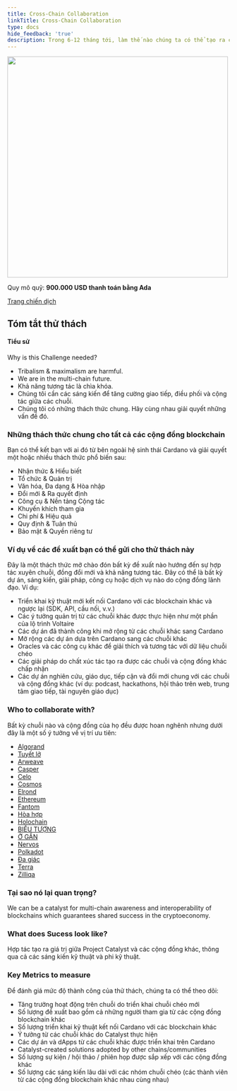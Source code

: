 ```yaml
---
title: Cross-Chain Collaboration
linkTitle: Cross-Chain Collaboration
type: docs
hide_feedback: 'true'
description: Trong 6-12 tháng tới, làm thế nào chúng ta có thể tạo ra các kết nối mới giữa các cộng đồng blockchain và làm thế nào để chúng ta tăng cường sự hợp tác hiện có?
---
```


<img src="https://cardano.ideascale.com/community-library/accounts/93/936143/Public/03-Cross-Chain-Collaboration-fc4ff5.png" style="width:500px;height500px">

Quy mô quỹ: **900.000 USD thanh toán bằng Ada**

[Trang chiến dịch](https://cardano.ideascale.com/c/campaigns/26598/about)

## Tóm tắt thử thách

#### Tiểu sử

Why is this Challenge needed?

- Tribalism &amp; maximalism are harmful.
- We are in the multi-chain future.
- Khả năng tương tác là chìa khóa.
- Chúng tôi cần các sáng kiến để tăng cường giao tiếp, điều phối và cộng tác giữa các chuỗi.
- Chúng tôi có những thách thức chung. Hãy cùng nhau giải quyết những vấn đề đó.

### Những thách thức chung cho tất cả các cộng đồng blockchain

Bạn có thể kết bạn với ai đó từ bên ngoài hệ sinh thái Cardano và giải quyết một hoặc nhiều thách thức phổ biến sau:

- Nhận thức &amp; Hiểu biết
- Tổ chức &amp; Quản trị
- Văn hóa, Đa dạng &amp; Hòa nhập
- Đổi mới &amp; Ra quyết định
- Công cụ &amp; Nền tảng Cộng tác
- Khuyến khích tham gia
- Chi phí &amp; Hiệu quả
- Quy định &amp; Tuân thủ
- Bảo mật &amp; Quyền riêng tư

### Ví dụ về các đề xuất bạn có thể gửi cho thử thách này

Đây là một thách thức mở chào đón bất kỳ đề xuất nào hướng đến sự hợp tác xuyên chuỗi, đồng đổi mới và khả năng tương tác. Đây có thể là bất kỳ dự án, sáng kiến, giải pháp, công cụ hoặc dịch vụ nào do cộng đồng lãnh đạo. Ví dụ:

- Triển khai kỹ thuật mới kết nối Cardano với các blockchain khác và ngược lại (SDK, API, cầu nối, v.v.)
- Các ý tưởng quản trị từ các chuỗi khác được thực hiện như một phần của lộ trình Voltaire
- Các dự án đã thành công khi mở rộng từ các chuỗi khác sang Cardano
- Mở rộng các dự án dựa trên Cardano sang các chuỗi khác
- Oracles và các công cụ khác để giải thích và tương tác với dữ liệu chuỗi chéo
- Các giải pháp do chất xúc tác tạo ra được các chuỗi và cộng đồng khác chấp nhận
- Các dự án nghiên cứu, giáo dục, tiếp cận và đổi mới chung với các chuỗi và cộng đồng khác (ví dụ: podcast, hackathons, hội thảo trên web, trung tâm giao tiếp, tài nguyên giáo dục)

### Who to collaborate with?

Bất kỳ chuỗi nào và cộng đồng của họ đều được hoan nghênh nhưng dưới đây là một số ý tưởng về vị trí ưu tiên:

- [Algorand](https://www.algorand.com/)
- [Tuyết lở](https://www.avax.network/)
- [Arweave](https://www.arweave.org/)
- [Casper](https://casper.network/en/network)
- [Celo](https://celo.org/)
- [Cosmos](https://cosmos.network/)
- [Elrond](https://elrond.com/)
- [Ethereum](https://ethereum.org/en/)
- [Fantom](https://fantom.foundation/)
- [Hòa hợp](https://www.harmony.one/)
- [Holochain](https://www.holochain.org/)
- [BIỂU TƯỢNG](https://iconrepublic.org/)
- [Ở GẦN](https://near.org/)
- [Nervos](https://www.nervos.org/)
- [Polkadot](https://polkadot.network/)
- [Đa giác](https://polygon.technology/)
- [Terra](https://www.terra.money/)
- [Zilliqa](https://www.zilliqa.com/)

### Tại sao nó lại quan trọng?

We can be a catalyst for multi-chain awareness and interoperability of blockchains which guarantees shared success in the cryptoeconomy.

### What does Sucess look like?

Hợp tác tạo ra giá trị giữa Project Catalyst và các cộng đồng khác, thông qua cả các sáng kiến kỹ thuật và phi kỹ thuật.

### Key Metrics to measure

Để đánh giá mức độ thành công của thử thách, chúng ta có thể theo dõi:

- Tăng trưởng hoạt động trên chuỗi do triển khai chuỗi chéo mới
- Số lượng đề xuất bao gồm cả những người tham gia từ các cộng đồng blockchain khác
- Số lượng triển khai kỹ thuật kết nối Cardano với các blockchain khác
- Ý tưởng từ các chuỗi khác do Catalyst thực hiện
- Các dự án và dApps từ các chuỗi khác được triển khai trên Cardano
- Catalyst-created solutions adopted by other chains/communities
- Số lượng sự kiện / hội thảo / phiên họp được sắp xếp với các cộng đồng khác
- Số lượng các sáng kiến lâu dài với các nhóm chuỗi chéo (các thành viên từ các cộng đồng blockchain khác nhau cùng nhau)
